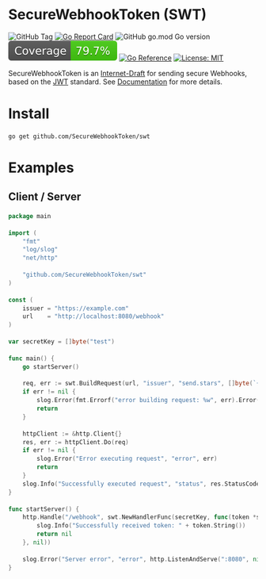 # SecureWebhookToken (SWT)

![GitHub Tag](https://img.shields.io/github/v/tag/SecureWebhookToken/swt?label=Version)
[![Go Report Card](https://goreportcard.com/badge/github.com/SecureWebhookToken/swt)](https://goreportcard.com/report/github.com/SecureWebhookToken/swt)
![GitHub go.mod Go version](https://img.shields.io/github/go-mod/go-version/SecureWebhookToken/swt?style=flat)
![Coverage](assets/coverage-badge.svg)
[![Go Reference](https://pkg.go.dev/badge/github.com/SecureWebhookToken/swt)](https://pkg.go.dev/github.com/SecureWebhookToken/swt)
[![License: MIT](https://img.shields.io/badge/License-MIT-green.svg)](https://opensource.org/licenses/MIT)

SecureWebhookToken is an [Internet-Draft](https://datatracker.ietf.org/doc/draft-knauer-secure-webhook-token/)
for sending secure Webhooks, based on the [JWT](https://datatracker.ietf.org/doc/html/rfc7519) standard.
See [Documentation](https://securewebhooktoken.github.io) for more details.

# Install
`go get github.com/SecureWebhookToken/swt`

# Examples

## Client / Server

```go
package main

import (
	"fmt"
	"log/slog"
	"net/http"

	"github.com/SecureWebhookToken/swt"
)

const (
	issuer = "https://example.com"
	url    = "http://localhost:8080/webhook"
)

var secretKey = []byte("test")

func main() {
	go startServer()

	req, err := swt.BuildRequest(url, "issuer", "send.stars", []byte(`{"username": "me", "stars": "567"}`), secretKey)
	if err != nil {
		slog.Error(fmt.Errorf("error building request: %w", err).Error())
		return
	}

	httpClient := &http.Client{}
	res, err := httpClient.Do(req)
	if err != nil {
		slog.Error("Error executing request", "error", err)
		return
	}
	slog.Info("Successfully executed request", "status", res.StatusCode)
}

func startServer() {
	http.Handle("/webhook", swt.NewHandlerFunc(secretKey, func(token *swt.SecureWebhookToken) error {
		slog.Info("Successfully received token: " + token.String())
		return nil
	}, nil))

	slog.Error("Server error", "error", http.ListenAndServe(":8080", nil))
}
```